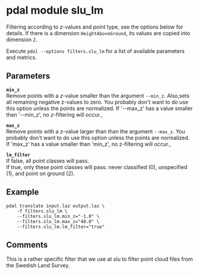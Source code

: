 # pdal module slu_lm

Filtering according to *z*-values and point type, see the options below for details. 
If there is a dimension `HeightAboveGround`, its values are copied into dimension `Z`. 

Execute `pdal --options filters.slu_lm` for a list of available parameters and metrics.


## Parameters

**`min_z`**  
Remove points with a *z*-value smaller than the argument `--min_z`.
Also,sets all remaining negative z-values to zero. You probably don't want to do use this option unless the points are normalized. If '--max_z' has a value smaller than '--min_z', no *z*-filtering will occur.,

**`max_z`**  
Remove points with a *z*-value larger than than the argument `--max_z`.
You probably don't want to do use this option unless the points are normalized. 
If 'max_z' has a value smaller than 'min_z', no z-filtering will occur.,

**`lm_filter`**  
If false, all point classes will pass.  
If true, only these point classes will pass: 
never classified (0), unspecified (1), and point on ground (2). 


## Example

	pdal translate input.laz output.laz \
		-f filters.slu_lm \
		--filters.slu_lm.min_z="-1.0" \
		--filters.slu_lm.max_z="40.0" \
		--filters.slu_lm.lm_filter="true"


## Comments
This is a rather specific filter that we use at slu to filter point cloud files from the Swedish Land Survey. 
